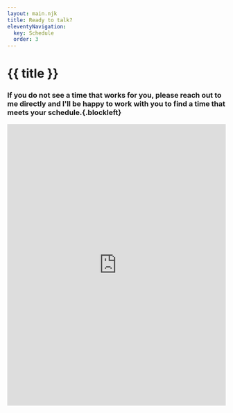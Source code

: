 ```yaml
---
layout: main.njk
title: Ready to talk?
eleventyNavigation:
  key: Schedule
  order: 3
---
```


# {{ title }}

### If you do not see a time that works for you, please reach out to me directly and I'll be happy to work with you to find a time that meets your schedule.{.blockleft}

<iframe src="https://app.simplymeet.me/ethical-emu?is_widget=1&view=compact" title="SimplyBook.me Scheduling" style="width:100%; height:650px;" frameborder="0" scrolling="yes"></iframe>
